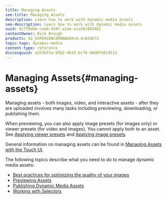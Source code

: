 ```yaml
---
title: Managing Assets
seo-title: Managing Assets
description: Learn how to work with dynamic media assets
seo-description: Learn how to work with dynamic media assets
uuid: 9c7f9d4e-caab-434f-a1ae-eca16c883461
contentOwner: Rick Brough
products: SG_EXPERIENCEMANAGER/6.4/ASSETS
topic-tags: dynamic-media
content-type: reference
discoiquuid: a323bf5a-b5b2-4b15-bcf8-48d0fe819512
---
```


# Managing Assets{#managing-assets}

Managing assets - both images, video, and interactive assets - after they are uploaded involves many tasks including previewing, downloading, or publishing them.

When previewing, you can also apply image presets (for images only) or viewer presets (for video and images). You cannot apply both to an asset. See [Applying viewer presets](viewer-presets.md) and [Applying image presets](image-presets.md).

General information on managing assets can be found in [Managing Assets with the Touch UI](managing-assets-touch-ui.md).

The following topics describe what you need to do to manage dynamic media assets:

* [Best practices for optimizing the quality of your images](best-practices-for-optimizing-the-quality-of-your-images.md)
* [Previewing Assets](previewing-assets.md)
* [Publishing Dynamic Media Assets](publishing-dynamicmedia-assets.md)
* [Working with Selectors](working-with-selectors.md)

